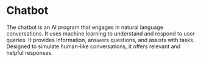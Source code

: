 # Chatbot
The chatbot is an AI program that engages in natural language conversations. It uses machine learning to understand and respond to user queries. It provides information, answers questions, and assists with tasks. Designed to simulate human-like conversations, it offers relevant and helpful responses.
